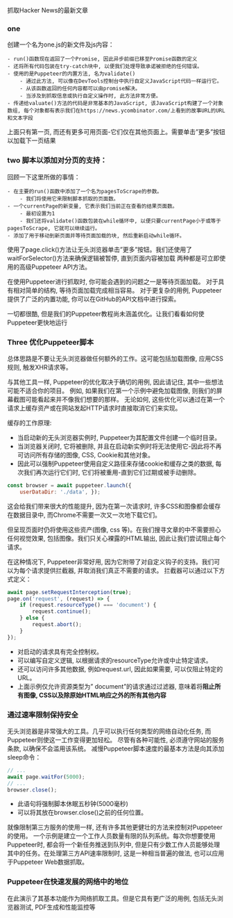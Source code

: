 抓取Hacker News的最新文章

### one
创建一个名为one.js的新文件及js内容：
```
- run()函数现在返回了一个Promise, 因此异步前缀已移至Promise函数的定义
- 还将所有代码包装在try-catch块中, 以便我们处理导致承诺被拒绝的任何错误。
- 使用的是Puppeteer的内置方法, 名为validate()
    - 通过此方法, 可以像在DevTools控制台中执行自定义JavaScript代码一样运行它。
    - 从该函数返回的任何内容都可以由promise解决。
    - 当涉及到抓取信息或执行自定义操作时, 此方法非常方便。
- 传递给valuate()方法的代码是非常基本的JavaScript, 该JavaScript构建了一个对象数组, 每个对象都有表示我们在https://news.ycombinator.com/上看到的故事URL的URL和文本字段
```
上面只有第一页, 而还有更多可用页面-它们仅在其他页面上。需要单击”更多”按钮以加载下一页结果

### two 脚本以添加对分页的支持：
回顾一下这里所做的事情：
```
- 在主要的run()函数中添加了一个名为pagesToScrape的参数。
    - 我们将使用它来限制脚本抓取的页面数。
- 一个currentPage的新变量, 它表示我们当前正在查看的结果页面数。
    - 最初设置为1
    - 我们还将validate()函数包装在while循环中, 以便只要currentPage小于或等于pagesToScrape, 它就可以继续运行。
- 添加了用于移动到新页面并等待页面加载的块, 然后重新启动while循环。
```
使用了page.click()方法让无头浏览器单击”更多”按钮。我们还使用了waitForSelector()方法来确保逻辑被暂停, 直到页面内容被加载
两种都是可立即使用的高级Puppeteer API方法。

在使用Puppeteer进行抓取时, 你可能会遇到的问题之一是等待页面加载。 对于具有相对简单的结构, 等待页面加载完成相当容易。
对于更复杂的用例, Puppeteer提供了广泛的内置功能, 你可以在GitHub的API文档中进行探索。


一切都很酷, 但是我们的Puppeteer教程尚未涵盖优化。让我们看看如何使Puppeteer更快地运行

### Three 优化Puppeteer脚本
总体思路是不要让无头浏览器做任何额外的工作。这可能包括加载图像, 应用CSS规则, 触发XHR请求等。

与其他工具一样, Puppeteer的优化取决于确切的用例, 因此请记住, 其中一些想法可能不适合你的项目。
例如, 如果我们在第一个示例中避免加载图像, 则我们的屏幕截图可能看起来并不像我们想要的那样。
无论如何, 这些优化可以通过在第一个请求上缓存资产或在网站发起HTTP请求时直接取消它们来实现。

缓存的工作原理: 
- 当启动新的无头浏览器实例时, Puppeteer为其配置文件创建一个临时目录。
- 当浏览器关闭时, 它将被删除, 并且在启动新实例时将无法使用它-因此将不再可访问所有存储的图像, CSS, Cookie和其他对象。
- 因此可以强制Puppeteer使用自定义路径来存储cookie和缓存之类的数据, 每次我们再次运行它们时, 它们将被重用-直到它们过期或被手动删除。
```js
const browser = await puppeteer.launch({
    userDataDir: './data', });
```
这会给我们带来很大的性能提升, 因为在第一次请求时, 许多CSS和图像都会缓存在数据目录中, 而Chrome不需要一次又一次地下载它们。

但呈现页面时仍将使用这些资产(图像, css 等)。在我们搜寻文章的中不需要担心任何视觉效果, 包括图像。我们只关心裸露的HTML输出, 因此让我们尝试阻止每个请求。

在这种情况下, Puppeteer非常好用, 因为它附带了对自定义钩子的支持。我们可以为每个请求提供拦截器, 并取消我们真正不需要的请求。
拦截器可以通过以下方式定义：
```js
await page.setRequestInterception(true);
page.on('request', (request) => {
    if (request.resourceType() === 'document') {
        request.continue();
    } else {
        request.abort();
    }
});
```
- 对启动的请求具有完全控制权。
- 可以编写自定义逻辑, 以根据请求的resourceType允许或中止特定请求。
- 还可以访问许多其他数据, 例如request.url, 因此如果需要, 可以仅阻止特定的URL。
- 上面示例仅允许资源类型为” document”的请求通过过滤器, 意味着将**阻止所有图像, CSS以及除原始HTML响应之外的所有其他内容**

### 通过速率限制保持安全
无头浏览器是非常强大的工具。几乎可以执行任何类型的网络自动化任务, 而Puppeteer则使这一工作变得更加轻松。
尽管有各种可能性, 必须遵守网站的服务条款, 以确保不会滥用该系统。
减慢Puppeteer脚本速度的最基本方法是向其添加sleep命令：
```js 
// ...
await page.waitFor(5000);
// ...
browser.close();
```
- 此语句将强制脚本休眠五秒钟(5000毫秒)
- 可以将其放在browser.close()之前的任何位置。

就像限制第三方服务的使用一样, 还有许多其他更健壮的方法来控制对Puppeteer的使用。
一个示例是建立一个工作人员数量有限的队列系统。每次你想要使用Puppeteer时, 都会将一个新任务推送到队列中, 但是只有少数工作人员能够处理其中的任务。在处理第三方API速率限制时, 这是一种相当普遍的做法, 也可以应用于Puppeteer Web数据抓取。

### Puppeteer在快速发展的网络中的地位
在此演示了其基本功能作为网络抓取工具。但是它具有更广泛的用例, 包括无头浏览器测试, PDF生成和性能监控等
